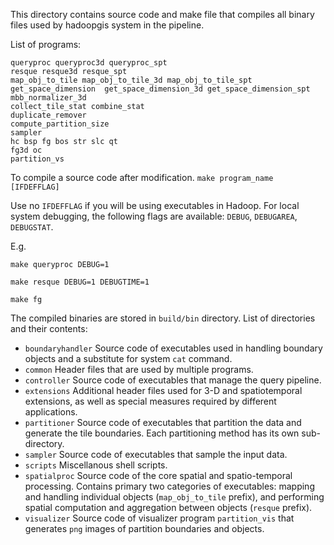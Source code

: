 This directory contains source code and make file that compiles all binary files used by hadoopgis system in the pipeline.

List of programs:
```
queryproc queryproc3d queryproc_spt
resque resque3d resque_spt
map_obj_to_tile map_obj_to_tile_3d map_obj_to_tile_spt
get_space_dimension  get_space_dimension_3d get_space_dimension_spt
mbb_normalizer_3d 
collect_tile_stat combine_stat
duplicate_remover 
compute_partition_size
sampler 
hc bsp fg bos str slc qt
fg3d oc
partition_vs
```

To compile a source code after modification.
```make program_name [IFDEFFLAG]```

Use no `IFDEFFLAG` if you will be using executables in Hadoop. For local system debugging, the following flags are available:
`DEBUG`, `DEBUGAREA`, `DEBUGSTAT`.

E.g.

```make queryproc DEBUG=1```

```make resque DEBUG=1 DEBUGTIME=1```

```make fg```

The compiled binaries are stored in `build/bin` directory.
List of directories and their contents:
- `boundaryhandler`	Source code of executables used in handling boundary objects and a substitute for system `cat` command.
- `common` Header files that are used by multiple programs.
- `controller` Source code of executables that manage the query pipeline.
- `extensions` Additional header files used for 3-D and spatiotemporal extensions, as well as special measures required by different applications.
- `partitioner`	Source code of executables that partition the data and generate the tile boundaries. Each partitioning method has its own sub-directory.
- `sampler` Source code of executables that sample the input data.
- `scripts`	Miscellanous shell scripts.
- `spatialproc` Source code of the core spatial and spatio-temporal processing. Contains primary two categories of executables: mapping and handling individual objects (`map_obj_to_tile` prefix), and performing spatial computation and aggregation between objects (`resque` prefix).
- `visualizer` Source code of visualizer program `partition_vis` that generates `png` images of partition boundaries and objects.



